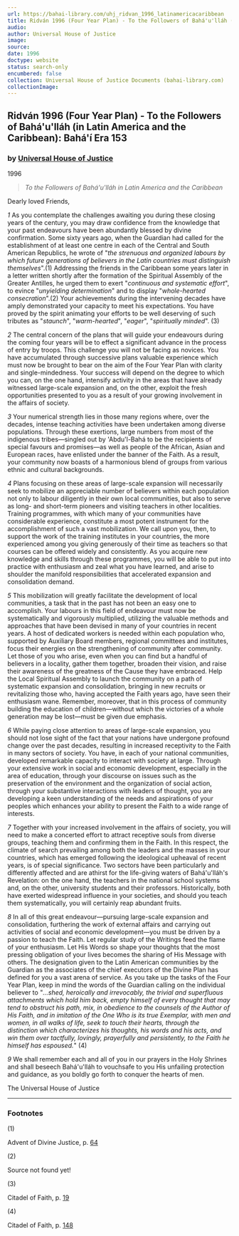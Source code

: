 ```yaml
---
url: https://bahai-library.com/uhj_ridvan_1996_latinamericacaribbean
title: Ridván 1996 (Four Year Plan) - To the Followers of Bahá'u'lláh (in Latin America and the Caribbean): Bahá'í Era 153
audio: 
author: Universal House of Justice
image: 
source: 
date: 1996
doctype: website
status: search-only
encumbered: false
collection: Universal House of Justice Documents (bahai-library.com)
collectionImage: 
---
```



## Ridván 1996 (Four Year Plan) - To the Followers of Bahá'u'lláh (in Latin America and the Caribbean): Bahá'í Era 153

### by [Universal House of Justice](https://bahai-library.com/author/Universal+House+of+Justice)

1996


> _To the Followers of Bahá'u'lláh in Latin America and the Caribbean_

Dearly loved Friends,

_1_ As you contemplate the challenges awaiting you during these closing years of the century, you may draw confidence from the knowledge that your past endeavours have been abundantly blessed by divine confirmation. Some sixty years ago, when the Guardian had called for the establishment of at least one centre in each of the Central and South American Republics, he wrote of "_the strenuous and organized labours by which future generations of believers in the Latin countries must distinguish themselves_".(1) Addressing the friends in the Caribbean some years later in a letter written shortly after the formation of the Spiritual Assembly of the Greater Antilles, he urged them to exert "_continuous and systematic effort_", to evince "_unyielding determination_" and to display "_whole-hearted consecration_".(2) Your achievements during the intervening decades have amply demonstrated your capacity to meet his expectations. You have proved by the spirit animating your efforts to be well deserving of such tributes as "_staunch_", "_warm-hearted_", "_eager_", "_spiritually minded_". (3)

_2_ The central concern of the plans that will guide your endeavours during the coming four years will be to effect a significant advance in the process of entry by troops. This challenge you will not be facing as novices. You have accumulated through successive plans valuable experience which must now be brought to bear on the aim of the Four Year Plan with clarity and single-mindedness. Your success will depend on the degree to which you can, on the one hand, intensify activity in the areas that have already witnessed large-scale expansion and, on the other, exploit the fresh opportunities presented to you as a result of your growing involvement in the affairs of society.

_3_ Your numerical strength lies in those many regions where, over the decades, intense teaching activities have been undertaken among diverse populations. Through these exertions, large numbers from most of the indigenous tribes—singled out by 'Abdu'l-Bahá to be the recipients of special favours and promises—as well as people of the African, Asian and European races, have enlisted under the banner of the Faith. As a result, your community now boasts of a harmonious blend of groups from various ethnic and cultural backgrounds.

_4_ Plans focusing on these areas of large-scale expansion will necessarily seek to mobilize an appreciable number of believers within each population not only to labour diligently in their own local communities, but also to serve as long- and short-term pioneers and visiting teachers in other localities. Training programmes, with which many of your communities have considerable experience, constitute a most potent instrument for the accomplishment of such a vast mobilization. We call upon you, then, to support the work of the training institutes in your countries, the more experienced among you giving generously of their time as teachers so that courses can be offered widely and consistently. As you acquire new knowledge and skills through these programmes, you will be able to put into practice with enthusiasm and zeal what you have learned, and arise to shoulder the manifold responsibilities that accelerated expansion and consolidation demand.

_5_ This mobilization will greatly facilitate the development of local communities, a task that in the past has not been an easy one to accomplish. Your labours in this field of endeavour must now be systematically and vigorously multiplied, utilizing the valuable methods and approaches that have been devised in many of your countries in recent years. A host of dedicated workers is needed within each population who, supported by Auxiliary Board members, regional committees and institutes, focus their energies on the strengthening of community after community. Let those of you who arise, even when you can find but a handful of believers in a locality, gather them together, broaden their vision, and raise their awareness of the greatness of the Cause they have embraced. Help the Local Spiritual Assembly to launch the community on a path of systematic expansion and consolidation, bringing in new recruits or revitalizing those who, having accepted the Faith years ago, have seen their enthusiasm wane. Remember, moreover, that in this process of community building the education of children—without which the victories of a whole generation may be lost—must be given due emphasis.

_6_ While paying close attention to areas of large-scale expansion, you should not lose sight of the fact that your nations have undergone profound change over the past decades, resulting in increased receptivity to the Faith in many sectors of society. You have, in each of your national communities, developed remarkable capacity to interact with society at large. Through your extensive work in social and economic development, especially in the area of education, through your discourse on issues such as the preservation of the environment and the organization of social action, through your substantive interactions with leaders of thought, you are developing a keen understanding of the needs and aspirations of your peoples which enhances your ability to present the Faith to a wide range of interests.

_7_ Together with your increased involvement in the affairs of society, you will need to make a concerted effort to attract receptive souls from diverse groups, teaching them and confirming them in the Faith. In this respect, the climate of search prevailing among both the leaders and the masses in your countries, which has emerged following the ideological upheaval of recent years, is of special significance. Two sectors have been particularly and differently affected and are athirst for the life-giving waters of Bahá'u'lláh's Revelation: on the one hand, the teachers in the national school systems and, on the other, university students and their professors. Historically, both have exerted widespread influence in your societies, and should you teach them systematically, you will certainly reap abundant fruits.

_8_ In all of this great endeavour—pursuing large-scale expansion and consolidation, furthering the work of external affairs and carrying out activities of social and economic development—you must be driven by a passion to teach the Faith. Let regular study of the Writings feed the flame of your enthusiasm. Let His Words so shape your thoughts that the most pressing obligation of your lives becomes the sharing of His Message with others. The designation given to the Latin American communities by the Guardian as the associates of the chief executors of the Divine Plan has defined for you a vast arena of service. As you take up the tasks of the Four Year Plan, keep in mind the words of the Guardian calling on the individual believer to "_...shed, heroically and irrevocably, the trivial and superfluous attachments which hold him back, empty himself of every thought that may tend to obstruct his path, mix, in obedience to the counsels of the Author of His Faith, and in imitation of the One Who is its true Exemplar, with men and women, in all walks of life, seek to touch their hearts, through the distinction which characterizes his thoughts, his words and his acts, and win them over tactfully, lovingly, prayerfully and persistently, to the Faith he himself has espoused._" (4)

_9_ We shall remember each and all of you in our prayers in the Holy Shrines and shall beseech Bahá'u'lláh to vouchsafe to you His unfailing protection and guidance, as you boldly go forth to conquer the hearts of men.

The Universal House of Justice

* * *

### Footnotes

(1)

Advent of Divine Justice, p. [64](http://bahai-library.com/writings/shoghieffendi/adj/adj.html#64)

(2)

Source not found yet!

(3)

Citadel of Faith, p. [19](http://bahai-library.com/writings/shoghieffendi/cf/cfall.html#19)

(4)

Citadel of Faith, p. [148](http://bahai-library.com/writings/shoghieffendi/cf/cfall.html#148)